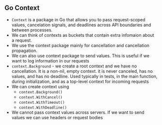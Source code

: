 ## Go Context
- `Context` is a package in Go that allows you to pass request-scoped values, cancelation signals, and deadlines across API boundaries and between processes.
- We can think of contexts as buckets that contain extra infomaion about a request.
- We use the context package mainly for cancellation and cancellation propagation.
- We can also use context package to send values. This is useful if we want to log information in our requests
- `context.Background` - we create a root context and we have no cancellation. It is a non-nil, empty context. it is never canceled, has no values, and has no deadline. Used typically in tests, in the main function, during initialization, and as a top-level context for incoming requests
- We can create context using
    - `context.Background()`
    - `context.WithCancel()`
    - `context.WithTimeout()`
    - `context.WithDeadline()`
- We cannot pass context values across servers. If we want to send values we can use headers or request bodies